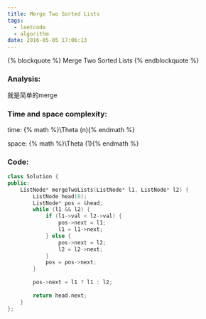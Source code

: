 ```yaml
---
title: Merge Two Sorted Lists
tags:
  - leetcode
  - algorithm
date: 2016-05-05 17:06:13
---
```

{% blockquote %}
Merge Two Sorted Lists
{% endblockquote %}
<!-- more -->
### Analysis:
就是简单的merge
### Time and space complexity:
time: {% math %}\Theta (n){% endmath %}

space: {% math %}\Theta (1){% endmath %}
### Code:
```cpp
class Solution {
public:
    ListNode* mergeTwoLists(ListNode* l1, ListNode* l2) {
        ListNode head(0);
        ListNode* pos = &head;
        while (l1 && l2) {
            if (l1->val < l2->val) {
                pos->next = l1;
                l1 = l1->next;
            } else {
                pos->next = l2;
                l2 = l2->next;
            }
            pos = pos->next;
        }
        
        pos->next = l1 ? l1 : l2;
        
        return head.next;
    }
};
```
